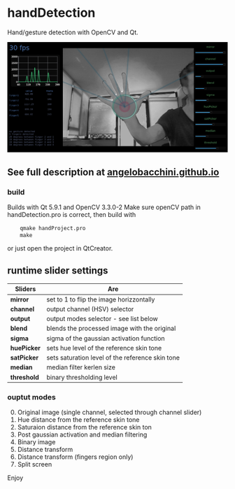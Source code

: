 # handDetection
Hand/gesture detection with OpenCV and Qt.

![alt text](./handProfile.png)

See full description at [angelobacchini.github.io](https://angelobacchini.github.io/software%20projects/hand-gesture-detection-with-qt-and-opencv)
---
### build
Builds with Qt 5.9.1 and OpenCV 3.3.0-2
Make sure openCV path in handDetection.pro is correct, then build with 

        qmake handProject.pro
        make

or just open the project in QtCreator.

## runtime slider settings
| Sliders        | Are           |
| ------------- |-------------|
| **mirror** | set to 1 to flip the image horizzontally |
| **channel** | output channel (HSV) selector |
| **output** | output modes selector - see list below |
| **blend** | blends the processed image with the original|
| **sigma** | sigma of the gaussian activation function |
| **huePicker** | sets hue level of the reference skin tone |
| **satPicker** | sets saturation level of the reference skin tone |
| **median**  | median filter kerlen size |
| **threshold** | binary thresholding level |

### ouptut modes
0. Original image (single channel, selected through channel slider)
1. Hue distance from the reference skin tone
2. Saturaion distance from the reference skin ton
3. Post gaussian activation and median filtering
4. Binary image
4. Distance transform
5. Distance transform (fingers region only)
6. Split screen

Enjoy
